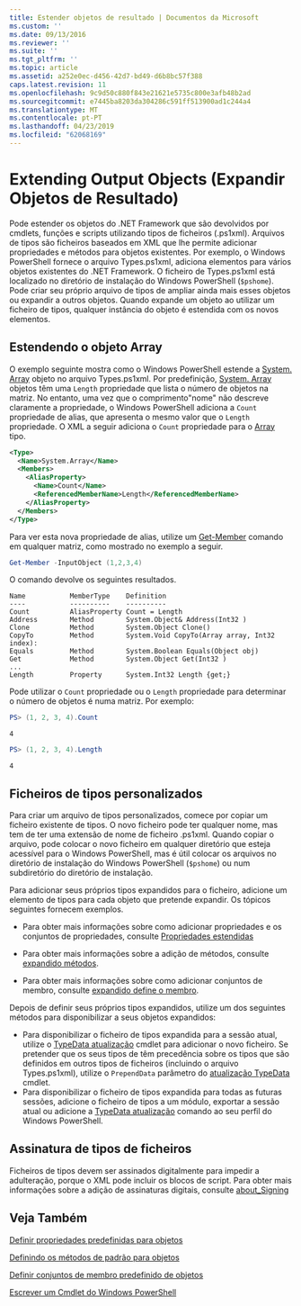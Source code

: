 ```yaml
---
title: Estender objetos de resultado | Documentos da Microsoft
ms.custom: ''
ms.date: 09/13/2016
ms.reviewer: ''
ms.suite: ''
ms.tgt_pltfrm: ''
ms.topic: article
ms.assetid: a252e0ec-d456-42d7-bd49-d6b8bc57f388
caps.latest.revision: 11
ms.openlocfilehash: 9c9d50c880f843e21621e5735c800e3afb48b2ad
ms.sourcegitcommit: e7445ba8203da304286c591ff513900ad1c244a4
ms.translationtype: MT
ms.contentlocale: pt-PT
ms.lasthandoff: 04/23/2019
ms.locfileid: "62068169"
---
```

# <a name="extending-output-objects"></a>Extending Output Objects (Expandir Objetos de Resultado)

Pode estender os objetos do .NET Framework que são devolvidos por cmdlets, funções e scripts utilizando tipos de ficheiros (.ps1xml). Arquivos de tipos são ficheiros baseados em XML que lhe permite adicionar propriedades e métodos para objetos existentes. Por exemplo, o Windows PowerShell fornece o arquivo Types.ps1xml, adiciona elementos para vários objetos existentes do .NET Framework. O ficheiro de Types.ps1xml está localizado no diretório de instalação do Windows PowerShell (`$pshome`). Pode criar seu próprio arquivo de tipos de ampliar ainda mais esses objetos ou expandir a outros objetos. Quando expande um objeto ao utilizar um ficheiro de tipos, qualquer instância do objeto é estendida com os novos elementos.

## <a name="extending-the-systemarray-object"></a>Estendendo o objeto Array

O exemplo seguinte mostra como o Windows PowerShell estende a [System. Array](/dotnet/api/System.Array) objeto no arquivo Types.ps1xml. Por predefinição, [System. Array](/dotnet/api/System.Array) objetos têm uma `Length` propriedade que lista o número de objetos na matriz. No entanto, uma vez que o comprimento"nome" não descreve claramente a propriedade, o Windows PowerShell adiciona a `Count` propriedade de alias, que apresenta o mesmo valor que o `Length` propriedade. O XML a seguir adiciona o `Count` propriedade para o [Array](/dotnet/api/System.Array) tipo.

```xml
<Type>
  <Name>System.Array</Name>
  <Members>
    <AliasProperty>
      <Name>Count</Name>
      <ReferencedMemberName>Length</ReferencedMemberName>
    </AliasProperty>
  </Members>
</Type>

```

Para ver esta nova propriedade de alias, utilize um [Get-Member](/powershell/module/Microsoft.PowerShell.Utility/Get-Member) comando em qualquer matriz, como mostrado no exemplo a seguir.

```powershell
Get-Member -InputObject (1,2,3,4)
```

O comando devolve os seguintes resultados.
```output
Name           MemberType    Definition
----           ----------    ----------
Count          AliasProperty Count = Length
Address        Method        System.Object& Address(Int32 )
Clone          Method        System.Object Clone()
CopyTo         Method        System.Void CopyTo(Array array, Int32 index):
Equals         Method        System.Boolean Equals(Object obj)
Get            Method        System.Object Get(Int32 )
...
Length         Property      System.Int32 Length {get;}
```
Pode utilizar o `Count` propriedade ou o `Length` propriedade para determinar o número de objetos é numa matriz. Por exemplo:

```powershell
PS> (1, 2, 3, 4).Count
```

```output
4
```

```powershell
PS> (1, 2, 3, 4).Length
```

```output
4
```

## <a name="custom-types-files"></a>Ficheiros de tipos personalizados

Para criar um arquivo de tipos personalizados, comece por copiar um ficheiro existente de tipos. O novo ficheiro pode ter qualquer nome, mas tem de ter uma extensão de nome de ficheiro .ps1xml. Quando copiar o arquivo, pode colocar o novo ficheiro em qualquer diretório que esteja acessível para o Windows PowerShell, mas é útil colocar os arquivos no diretório de instalação do Windows PowerShell (`$pshome`) ou num subdiretório do diretório de instalação.

Para adicionar seus próprios tipos expandidos para o ficheiro, adicione um elemento de tipos para cada objeto que pretende expandir. Os tópicos seguintes fornecem exemplos.

- Para obter mais informações sobre como adicionar propriedades e os conjuntos de propriedades, consulte [Propriedades estendidas](./extending-properties-for-objects.md)

- Para obter mais informações sobre a adição de métodos, consulte [expandido métodos](./defining-default-methods-for-objects.md).

- Para obter mais informações sobre como adicionar conjuntos de membro, consulte [expandido define o membro](./defining-default-member-sets-for-objects.md).

Depois de definir seus próprios tipos expandidos, utilize um dos seguintes métodos para disponibilizar a seus objetos expandidos:

- Para disponibilizar o ficheiro de tipos expandida para a sessão atual, utilize o [TypeData atualização](/powershell/module/Microsoft.PowerShell.Utility/Update-TypeData) cmdlet para adicionar o novo ficheiro. Se pretender que os seus tipos de têm precedência sobre os tipos que são definidos em outros tipos de ficheiros (incluindo o arquivo Types.ps1xml), utilize o `PrependData` parâmetro do [atualização TypeData](/powershell/module/Microsoft.PowerShell.Utility/Update-TypeData) cmdlet.
- Para disponibilizar o ficheiro de tipos expandida para todas as futuras sessões, adicione o ficheiro de tipos a um módulo, exportar a sessão atual ou adicione a [TypeData atualização](/powershell/module/Microsoft.PowerShell.Utility/Update-TypeData) comando ao seu perfil do Windows PowerShell.

## <a name="signing-types-files"></a>Assinatura de tipos de ficheiros

Ficheiros de tipos devem ser assinados digitalmente para impedir a adulteração, porque o XML pode incluir os blocos de script. Para obter mais informações sobre a adição de assinaturas digitais, consulte [about_Signing](/powershell/module/microsoft.powershell.core/about/about_signing)

## <a name="see-also"></a>Veja Também

[Definir propriedades predefinidas para objetos](./extending-properties-for-objects.md)

[Definindo os métodos de padrão para objetos](./defining-default-methods-for-objects.md)

[Definir conjuntos de membro predefinido de objetos](./defining-default-member-sets-for-objects.md)

[Escrever um Cmdlet do Windows PowerShell](./writing-a-windows-powershell-cmdlet.md)
